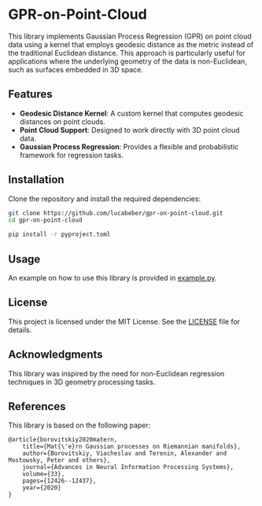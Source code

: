 # GPR-on-Point-Cloud

This library implements Gaussian Process Regression (GPR) on point cloud data using a kernel that employs geodesic distance as the metric instead of the traditional Euclidean distance. This approach is particularly useful for applications where the underlying geometry of the data is non-Euclidean, such as surfaces embedded in 3D space.

## Features

- **Geodesic Distance Kernel**: A custom kernel that computes geodesic distances on point clouds.
- **Point Cloud Support**: Designed to work directly with 3D point cloud data.
- **Gaussian Process Regression**: Provides a flexible and probabilistic framework for regression tasks.

## Installation

Clone the repository and install the required dependencies:

```bash
git clone https://github.com/lucabeber/gpr-on-point-cloud.git
cd gpr-on-point-cloud
```

```bash
pip install -r pyproject.toml
```




## Usage

An example on how to use this library is provided in [example.py](example.py). 



## License

This project is licensed under the MIT License. See the [LICENSE](LICENSE) file for details.

## Acknowledgments

This library was inspired by the need for non-Euclidean regression techniques in 3D geometry processing tasks.

## References

This library is based on the following paper:

```
@article{borovitskiy2020matern,
    title={Mat{\'e}rn Gaussian processes on Riemannian manifolds},
    author={Borovitskiy, Viacheslav and Terenin, Alexander and Mostowsky, Peter and others},
    journal={Advances in Neural Information Processing Systems},
    volume={33},
    pages={12426--12437},
    year={2020}
}
```